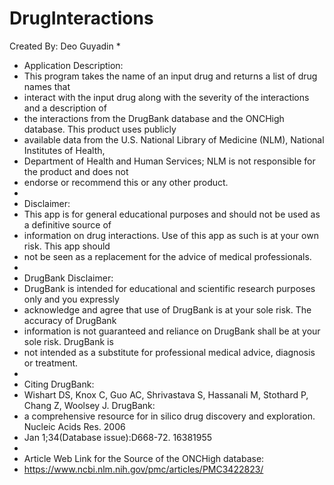 # DrugInteractions
Created By: Deo Guyadin
 *
 * Application Description:
 * This program takes the name of an input drug and returns a list of drug names that
 * interact with the input drug along with the severity of the interactions and a description of
 * the interactions from the DrugBank database and the ONCHigh database. This product uses publicly
 * available data from the U.S. National Library of Medicine (NLM), National Institutes of Health,
 * Department of Health and Human Services; NLM is not responsible for the product and does not
 * endorse or recommend this or any other product.
 *
 * Disclaimer:
 * This app is for general educational purposes and should not be used as a definitive source of
 * information on drug interactions. Use of this app as such is at your own risk. This app should
 * not be seen as a replacement for the advice of medical professionals.
 *
 * DrugBank Disclaimer:
 * DrugBank is intended for educational and scientific research purposes only and you expressly
 * acknowledge and agree that use of DrugBank is at your sole risk. The accuracy of DrugBank
 * information is not guaranteed and reliance on DrugBank shall be at your sole risk. DrugBank is
 * not intended as a substitute for professional medical advice, diagnosis or treatment.
 *
 * Citing DrugBank:
 * Wishart DS, Knox C, Guo AC, Shrivastava S, Hassanali M, Stothard P, Chang Z, Woolsey J. DrugBank:
 * a comprehensive resource for in silico drug discovery and exploration. Nucleic Acids Res. 2006
 * Jan 1;34(Database issue):D668-72. 16381955
 *
 * Article Web Link for the Source of the ONCHigh database:
 * https://www.ncbi.nlm.nih.gov/pmc/articles/PMC3422823/
